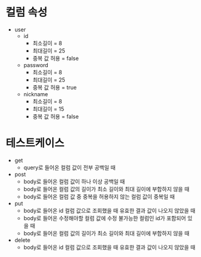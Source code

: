 # 컬럼 속성

- user
  - id
    - 최소길이 = 8
    -  최대길이 = 25
    -  중복 값 허용 = false
  - password
    -  최소길이 = 8
    -  최대길이 = 25
    -  중복 값 허용 = true
  - nickname
    -  최소길이 = 8
    -  최대길이 = 15
    -  중복 값 허용 = false

# 테스트케이스

- get
  - query로 들어온 컬럼 값이 전부 공백일 때
- post
  - body로 들어온 컬럼 값이 하나 이상 공백일 때
  - body로 들어온 컬럼 값의 길이가 최소 길이와 최대 길이에 부합하지 않을 때
  - body로 들어온 컬럼 값 중 중복을 허용하지 않는 컬럼 값이 중복일 때
- put
  - body로 들어온 id 컬럼 값으로 조회했을 때 유효한 결과 값이 나오지 않았을 때
  - body로 들어온 수정해야할 컬럼 값에 수정 불가능한 컬럼인 id가 포함되어 있을 때
  - body로 들어온 컬럼 값의 길이가 최소 길이와 최대 길이에 부합하지 않을 때
- delete
  - body로 들어온 id 컬럼 값으로 조회했을 때 유효한 결과 값이 나오지 않았을 때 
